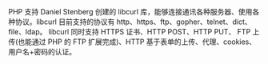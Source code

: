PHP 支持 Daniel Stenberg 创建的 libcurl
库，能够连接通讯各种服务器、使用各种协议。libcurl 目前支持的协议有
http、https、ftp、gopher、telnet、dict、file、ldap。 libcurl 同时支持
HTTPS 证书、HTTP POST、HTTP PUT、 FTP 上传(也能通过 PHP 的 FTP
扩展完成)、HTTP 基于表单的上传、代理、cookies、用户名+密码的认证。
